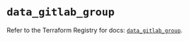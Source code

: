 # `data_gitlab_group`

Refer to the Terraform Registry for docs: [`data_gitlab_group`](https://registry.terraform.io/providers/gitlabhq/gitlab/18.4.0/docs/data-sources/group).
